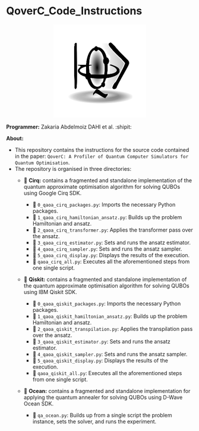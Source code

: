 # QoverC_Code_Instructions
<div align="center">
<img src="https://github.com/Zakaria-Dahi/QoverC/blob/main/assets/img/3d_logo.gif">
</div>

**Programmer:** Zakaria Abdelmoiz DAHI et al. :shipit:

**About:** 

  - This repository contains the instructions for the source code contained in the paper:  ``QoverC: A Profiler of Quantum Computer Simulators for Quantum Optimisation``. 
  - The repository is organised in three directories:
    - :open_file_folder: **Cirq:** contains a fragmented and standalone implementation of the quantum approximate optimisation algorithm for solving QUBOs using Google Cirq SDK.
      - :page_facing_up: ``0_qaoa_cirq_packages.py``: Imports the necessary Python packages.
      - :page_facing_up: ``1_qaoa_cirq_hamiltonian_ansatz.py``: Builds up the problem Hamiltonian and ansatz.  
      - :page_facing_up: ``2_qaoa_cirq_transformer.py``: Applies the transformer pass over the ansatz.  
      - :page_facing_up: ``3_qaoa_cirq_estimator.py``: Sets and runs the ansatz estimator.  
      - :page_facing_up: ``4_qaoa_cirq_sampler.py``: Sets and runs the ansatz sampler. 
      - :page_facing_up: ``5_qaoa_cirq_display.py``: Displays the results of the execution.
      - :page_facing_up: ``qaoa_cirq_all.py``: Executes all the aforementioned steps from one single script.


    - :open_file_folder: **Qiskit:** contains a fragmented and standalone implementation of the quantum approximate optimisation algorithm for solving QUBOs using IBM Qiskit SDK.
      - :page_facing_up: ``0_qaoa_qiskit_packages.py``: Imports the necessary Python packages.
      - :page_facing_up: ``1_qaoa_qiskit_hamiltonian_ansatz.py``: Builds up the problem Hamiltonian and ansatz.  
      - :page_facing_up: ``2_qaoa_qiskit_transpilation.py``: Applies the transpilation pass over the ansatz.    
      - :page_facing_up: ``3_qaoa_qiskit_estimator.py``: Sets and runs the ansatz estimator.  
      - :page_facing_up: ``4_qaoa_qiskit_sampler.py``: Sets and runs the ansatz sampler.   
      - :page_facing_up: ``5_qaoa_qiskit_display.py``: Displays the results of the execution.  
      - :page_facing_up: ``qaoa_qiskit_all.py``: Executes all the aforementioned steps from one single script.  


    - :open_file_folder: **Ocean:** contains a fragmented and standalone implementation for applying the quantum annealer for solving QUBOs using D-Wave Ocean SDK.   
      - :page_facing_up: ``qa_ocean.py``: Builds up from a single script the problem instance, sets the solver, and runs the experiment.
